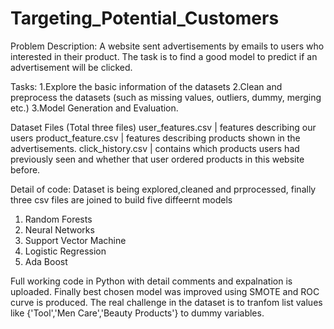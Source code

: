 # Targeting_Potential_Customers

Problem Description:
A website sent advertisements by emails to users who interested in their product. The task is to find a good model to predict if an advertisement will be clicked. 

Tasks:
1.Explore the basic information of the datasets
2.Clean and preprocess the datasets (such as missing values, outliers, dummy, merging etc.)
3.Model Generation and Evaluation. 

Dataset Files (Total three files)
user_features.csv  | features describing our users
product_feature.csv  | features describing products shown in the advertisements. 
click_history.csv  | contains which products users had previously seen and whether that user ordered products in this website before.

Detail of code:
Dataset is being explored,cleaned and prprocessed, finally three csv files are joined to build five diffeernt models
1) Random Forests
2) Neural Networks
3) Support Vector Machine
4) Logistic Regression
5) Ada Boost

Full working code in Python with detail comments and expalnation is uploaded. Finally best chosen model was improved using SMOTE and ROC curve is produced.
The real challenge in the dataset is to tranfom list values like {'Tool','Men Care','Beauty Products'} to dummy variables.



